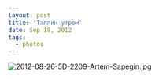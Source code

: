 ```yaml
---
layout: post
title: 'Таллин утром'
date: Sep 18, 2012
tags:
  - photos
---
```


![2012-08-26-5D-2209-Artem-Sapegin.jpg](photo://70)
